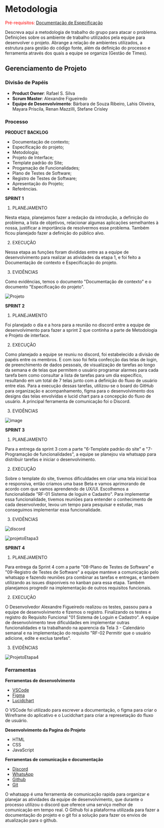 
# Metodologia

<span style="color:red">Pré-requisitos: <a href="2-Especificação do Projeto.md"> Documentação de Especificação</a></span>

Descreva aqui a metodologia de trabalho do grupo para atacar o problema. Definições sobre os ambiente de trabalho utilizados pela  equipe para desenvolver o projeto. Abrange a relação de ambientes utilizados, a estrutura para gestão do código fonte, além da definição do processo e ferramenta através dos quais a equipe se organiza (Gestão de Times).


## Gerenciamento de Projeto

### Divisão de Papéis
 
- **Product Owner**: Rafael S. Silva
- **Scrum Master**: Alexandre Figueiredo 
- **Equipe de Desenvolvimento**: Bárbara de Souza Ribeiro, Lahis Oliveira, Mayara Priscila, Renan Mazzilli, Stefane Crisley

### Processo

**PRODUCT BACKLOG**

- Documentação de contexto;
- Especificação do projeto;
- Metodologia;
- Projeto de Interface;
- Template padrão do Site;
- Progamação de Funcionalidades;
- Plano de Testes de Software;
- Registro de Testes de Software;
- Apresentação do Projeto;
- Referências.

**SPRINT 1**

1. PLANEJAMENTO

Nesta etapa, planejamos fazer a redação da introdução, a definição do problema, a lista de objetivos, relacionar algumas aplicações semelhantes à nossa, justificar a importância de resolvermos esse problema. Também ficou planejado fazer a definição do público alvo.

2. EXECUÇÃO

Nessa etapa as funções foram divididas entre as a equipe de desenvolvimento para realizar as atividades da etapa 1, e foi feito a Documentação de contexto e Especificação do projeto.

3. EVIDÊNCIAS

Como evidências, temos o documento "Documentação de contexto" e o documento "Especificação do projeto".

![Projeto](https://user-images.githubusercontent.com/48370523/233673099-ada7728d-e294-462a-a66a-305266948585.PNG)


**SPRINT 2**

1. PLANEJAMENTO

Foi planejado o dia e a hora para a reunião no discord entre a equipe de desenvolvimento para fazer a sprint 2 que continha a parte de Metodologia e Projeto de interface.

2. EXECUÇÃO

Como planejado a equipe se reuniu no discord, foi estabelecido a divisão de papéis entre os membros. E com isso foi feita confecção das telas de login, de preenchimento de dados pessoais, de visualização de tarefas ao longo da semana e de telas que permitem o usuário programar alarmes para cada tarefa bem como consultar a lista de tarefas para um dia específico, resultando em um total de 7 telas junto com a definição do fluxo de usuário entre elas.
Para a execução dessas tarefas, utilizou-se o board do GitHub para organização e acompanhamento, figma para o desenvolvimento dos designs das telas envolvidas e lucid chart para a concepção do fluxo de usuário. A principal ferramenta de comunicação foi o Discord.

3. EVIDÊNCIAS

![image](https://user-images.githubusercontent.com/98063900/234138703-773dadaa-8258-4d9b-9063-52e7bf2b4631.png)


**SPRINT 3**

1. PLANEJAMENTO

Para a entrega da sprint 3 com a parte "6-Template padrão do site" e "7-Programação de funcionalidades", a equipe se planejou via whatsapp para distribuir tarefas e iniciar o desenvolvimento.

2. EXECUÇÃO

Sobre o template do site, tivemos dificuldades em criar uma tela inicial boa e responsiva, então criamos uma base Beta e vamos aprimorando de acordo com que vamos aprendendo de UX/UI.
Escolhemos a funcionalidade "RF-01 Sistema de loguin e Cadastro".
Para implementar essa funcionalidade, tivemos reuniões para entender o conhecimento de cada desenvolvedor, levou um tempo para pesquisar e estudar, mas conseguimos implementar essa funcionalidade.


3. EVIDÊNCIAS
 
![discord](https://github.com/ICEI-PUC-Minas-PMV-ADS/pmv-ads-2023-1-e1-proj-web-t12-planejamento-diario/assets/48370523/9f19d5eb-f1ee-4b34-9c5b-c178e3c2fdb8)

![projetoEtapa3](https://github.com/ICEI-PUC-Minas-PMV-ADS/pmv-ads-2023-1-e1-proj-web-t12-planejamento-diario/assets/48370523/416f2c6e-8676-4d13-a02d-4b65b5c722ee)


**SPRINT 4**

1. PLANEJAMENTO
 
Para entrega da Sprint 4 com a parte "08-Plano de Testes de Software" e "09-Registro de Testes de Software" a equipe manteve a comunicação pelo whatsapp e fazendo reuniões pra combinar as tarefas e entregas, e tambem utilizando as issues disponiveis no kanban para essa etapa.
Também planejamos progredir na implementação de outros requisitos funcionais.
 
2. EXECUÇÃO

O Desenvolvedor Alexandre Figueiredo realizou os testes, passou para a equipe de desenvolvimento e fizemos o registro.
Finalizando os testes e registro do Requisito Funcional "01 Sistema de Loguin e Cadastro".
A equipe de desenvolvimento teve dificuldades em implementar outras funcionalidades e ta trabalhando na aparencia da Tela 3 - Calendário semanal e na implementação do requisito "RF-02 Permitir que o usuário adicione, edite e exclua tarefas".


3. EVIDÊNCIAS

![ProjetoEtapa4](https://github.com/ICEI-PUC-Minas-PMV-ADS/pmv-ads-2023-1-e1-proj-web-t12-planejamento-diario/assets/48370523/a3b9f0d7-5645-4ddd-aae2-b3828208108b)



### Ferramentas

**Ferramentas de desenvolvimento**

- [VSCode](https://code.visualstudio.com)
- [Figma](https://www.figma.com)
- [Lucidchart](https://www.lucidchart.com)

O VSCode foi utilizado para escrever a documentação, o figma para criar o Wireframe do aplicativo e o Lucidchart para criar a represetação do fluxo de usuário.


**Desenvolvimento da Pagina do Projeto**

- HTML
- CSS
- JavaScript


**Ferramentas de comunicação e documentação**

- [Discord](https://discord.com/)
- [WhatsApp](https://whatsapp.com/)
- [Github](https://github.com/)
- [Git](https://git-scm.com)

O whatsapp é uma ferramenta de comunicação rapida para organizar e planejar as atividades da equipe de desenvolvimento, que durante o processo utilizou o discord que oferece uma serviço melhor de comunicação em tempo real.
O Github foi a plataforma utilizada para fazer a documentação do projeto e o git foi a solução para fazer os envios de atualização para o github.

